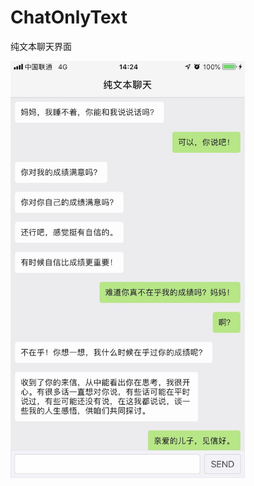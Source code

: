 # ChatOnlyText

纯文本聊天界面

<img src="https://github.com/laofa2012/ChatOnlyText/blob/master/ChatOnlyText/ReadMeResource/guide.jpg" width="375" alt="设备信息" />
